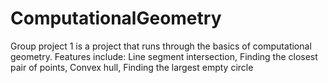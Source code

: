 # ComputationalGeometry

Group project 1 is a project that runs through the basics of computational geometry.
Features include: Line segment intersection, Finding the closest pair of points, Convex hull, Finding the largest empty circle 